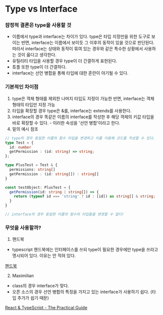 # Type vs Interface

### 잠정적 결론은 type을 사용할 것

- 이름에서 type과 interface는 차이가 있다. type은 타입 지정만을 위한 도구로 보이는 반면, interface는 이름에서 보이듯 그 이후의 동작이 있을 것으로 판단된다. 따라서 interface는 상태와 동작이 묶여 있는 경우와 같은 특수한 상황에서 사용하는 것이 옳다고 생각한다.
- 유틸리티 타입을 사용할 경우 type이 더 간결하게 표현된다.
- 튜플 또한 type이 더 간결하다.
- interface는 선언 병합을 통해 타입에 대한 혼란이 야기될 수 있다.

### 기본적인 차이점

1. type은 객체 형태를 제외한 나머지 타입도 지정이 가능한 반면, interface는 객체 형태의 타입만 지정 가능
2. 타입을 확장할 경우 type은 &를, interface는 extends를 사용한다.
3. interface의 경우 똑같은 이름의 interface를 작성한 후 해당 객체의 키값 타입을 바로 확장할 수 있다. - 이러한 속성을 '선언 병합'이라고 한다.
4. 밑의 예시 참조

```typescript
// type의 경우 동일한 이름의 함수 타입을 변경하고 이를 이용해 코드를 작성할 수 있다.
type Test = {
  id: number
  getPermission : (id: string) => string;
};

type PlusTest = Test & {
  permissions: string[]
  getPermission : (id: string[]) : string[]
}

const testObject: PlusTest = {
  getPermission(id: string | string[]) => {
    return (typeof id === 'string' ? id : [id]) as string[] & string;
  }
}

// interface의 경우 동일한 이름의 함수의 타입들을 변경할 수 없다!
```

### 무엇을 사용할까?

1. 핸드북

- typescript 핸드북에는 인터페이스를 쓰되 type이 필요한 경우에만 type을 쓰라고 명시되어 있다. 이유는 안 적혀 있다.

[핸드북](https://www.typescriptlang.org/ko/docs/handbook/2/everyday-types.html#%ED%83%80%EC%9E%85-%EB%B3%84%EC%B9%AD%EA%B3%BC-%EC%9D%B8%ED%84%B0%ED%8E%98%EC%9D%B4%EC%8A%A4%EC%9D%98-%EC%B0%A8%EC%9D%B4%EC%A0%90)

2. Maximilian

- class의 경우 interface가 맞다.
- 오픈 소스의 경우 선언 병합의 특징을 가지고 있는 interface가 사용하기 쉽다. (타입 추가가 쉽기 때문)

[React & TypeScript - The Practical Guide](https://www.udemy.com/course/react-typescript-the-practical-guide/?couponCode=ST22FS22724)
